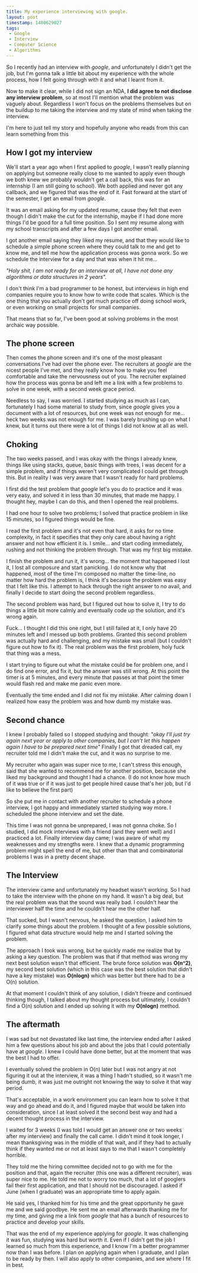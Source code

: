 ```yaml
---
title: My experience interviewing with google.
layout: post
timestamp: 1480629027
tags:
 - Google
 - Interview
 - Computer Science
 - Algorithms
---
```


So I recently had an interview with *google*, and unfortunately I didn't get the job, but I'm gonna talk a little bit about my experience with the whole process, how I felt going through with it and what I learnt from it.

Now to make it clear, while I did not sign an NDA, **I did agree to not disclose any interview problem**, so at most I'll mention what the problem was vaguely about. Regardless I won't focus on the problems themselves but on the buildup to me taking the interview and my state of mind when taking the interview.

I'm here to just tell my story and hopefully anyone who reads from this can learn something from this

## How I got my interview  

We'll start a year ago when I first applied to *google*, I wasn't really planning on applying but someone really close to me wanted to apply even though we both knew we probably wouldn't get a call back, this was for an internship (I am still going to school). We both applied and never got any callback, and we figured that was the end of it. Fast forward at the start of the semester, I get an email from *google*.

It was an email asking for my updated resume, cause they felt that even though I didn't make the cut for the internship, maybe if I had done more things I'd be good for a full time position. So I sent my resume along with my school transcripts and after a few days I got another email.

I got another email saying they liked my resume, and that they would like to schedule a simple phone screen where they could talk to me and get to know me, and tell me how the application process was gonna work. So we schedule the interview for a day and that was when it hit me...

*"Holy shit, I am not ready for an interview at all, I have not done any algorithms or data structures in 2 years".*

I don't think I'm a bad programmer to be honest, but interviews in high end companies require you to know how to write code that scales. Which is the one thing that you actually don't get much practice off doing school work, or even working on small projects for small companies.

That means that so far, I've been good at solving problems in the most archaic way possible.

## The phone screen  

Then comes the phone screen and it's one of the most pleasant conversations I've had over the phone ever. The recruiters at *google* are the nicest people I've met, and they really know how to make you feel comfortable and take the nervousness out of you. The recruiter explained how the process was gonna be and left me a link with a few problems to solve in one week, with a second week grace period.

Needless to say, I was worried. I started studying as much as I can, fortunately I had some material to study from, since *google* gives you a document with a lot of resources, but one week was not enough for me... heck two weeks was not enough for me. I was barely brushing up on what I knew, but it turns out there were a lot of things I did not know at all as well.

## Choking  

The two weeks passed, and I was okay with the things I already knew, things like using stacks, queue, basic things with trees, I was decent for a simple problem, and if things weren't very complicated I could get through this. But in reality I was very aware that I wasn't ready for hard problems.

I first did the test problem that *google* let's you do to practice and it was very easy, and solved it in less than 30 minutes, that made me happy. I thought hey, maybe I can do this, and then I opened the real problems.

I had one hour to solve two problems; I solved that practice problem in like 15 minutes, so I figured things would be fine.

I read the first problem and it's not even that hard, it asks for no time complexity, in fact it specifies that they only care about having a right answer and not how efficient it is. I smile... and start coding immediately, rushing and not thinking the problem through. That was my first big mistake.

I finish the problem and run it, it's wrong... the moment that happened I lost it, I lost all composure and start panicking. I do not know why that happened, most of the time I'm composed no matter the time-line, no matter how hard the problem is, I think it's because the problem was easy that I felt like this. I attempt to hack through the right answer to no avail, and finally I decide to start doing the second problem regardless.

The second problem was hard, but I figured out how to solve it, I try to do things a little bit more calmly and eventually code up the solution, and it's wrong again.

Fuck... I thought I did this one right, but I still failed at it, I only have 20 minutes left and I messed up both problems. Granted this second problem was actually hard and challenging, and my mistake was small (but I couldn't figure out how to fix it). The real problem was the first problem, holy fuck that thing was a mess.

I start trying to figure out what the mistake could be for problem one, and I do find one error, and fix it, but the answer was still wrong. At this point the timer is at 5 minutes, and every minute that passes at that point the timer would flash red and make me panic even more.

Eventually the time ended and I did not fix my mistake. After calming down I realized how easy the problem was and how dumb my mistake was.

## Second chance  

I knew I probably failed so I stopped studying and thought: *"okay I'll just try again next year or apply to other companies, but I can't let this happen again I have to be prepared next time"* Finally I got that dreaded call, my recruiter told me I didn't make the cut, and it was no surprise to me.

My recruiter who again was super nice to me, I can't stress this enough, said that she wanted to recommend me for another position, because she liked my background and thought I had a chance. (I do not know how much of it was true or if it was just to get people hired cause that's her job, but I'd like to believe the first part)

So she put me in contact with another recruiter to schedule a phone interview, I got happy and immediately started studying way more. I scheduled the phone interview and set the date.

This time I was not gonna be unprepared, I was not gonna choke. So I studied, I did mock interviews with a friend (and they went well) and I practiced a lot. Finally interview day came; I was aware of what my weaknesses and my strengths were. I knew that a dynamic programming problem might spell the end of me, but other than that and combinatorial problems I was in a pretty decent shape.


## The Interview  

The interview came and unfortunately my headset wasn't working. So I had to take the interview with the phone on my hand. It wasn't a big deal, but the real problem was that the sound was really bad. I couldn't hear the interviewer half the time and he couldn't hear me the other half.

That sucked, but I wasn't nervous, he asked the question, I asked him to clarify some things about the problem. I thought of a few possible solutions, I figured what data structure would help me and I started solving the problem.

The approach I took was wrong, but he quickly made me realize that by asking a key question. The problem was that if that method was wrong my next best solution wasn't that efficient. The brute force solution was **O(n^2)**, my second best solution (which in this case was the best solution that didn't have a key mistake) was **O(nlogn)** which was better but there had to be a O(n) solution.

At that moment I couldn't think of any solution, I didn't freeze and continued thinking though, I talked about my thought process but ultimately, I couldn't find a O(n) solution and I ended up solving it with my **O(nlogn)** method.

## The aftermath  

I was sad but not devastated like last time, the interview ended after I asked him a few questions about his job and about the jobs that I could potentially have at *google*. I knew I could have done better, but at the moment that was the best I had to offer.

I eventually solved the problem in O(n) later but I was not angry at not figuring it out at the interview, it was a thing I hadn't studied, so it wasn't me being dumb, it was just me outright not knowing the way to solve it that way period.

That's acceptable, in a work environment you can learn how to solve it that way and go ahead and do it, and I figured maybe that would be taken into consideration, since I at least solved it the second best way and had a decent thought process in the interview.

I waited for 3 weeks (I was told I would get an answer one or two weeks after my interview) and finally the call came. I didn't mind it took longer, I mean thanksgiving was in the middle of that wait, and if they had to actually think if they wanted me or not at least says to me that I wasn't completely horrible.

They told me the hiring committee decided not to go with me for the position and that, again the recruiter (this one was a different recruiter), was super nice to me. He told me not to worry too much, that a lot of googlers fail their first application, and that I should not be discouraged. I asked if June (when I graduate) was an appropriate time to apply again.

He said yes, I thanked him for his time and the great opportunity he gave me and we said goodbye. He sent me an email afterwards thanking me for my time, and giving me a link from *google* that has a bunch of resources to practice and develop your skills.

That was the end of my experience applying for *google*. It was challenging it was fun, studying was hard but worth it. Even if I didn't get the job I learned so much from this experience, and I know I'm a better programmer now than I was before. I plan on applying again when I graduate, and I plan to be ready by then. I will also apply to other companies, and see where I fit in best.
